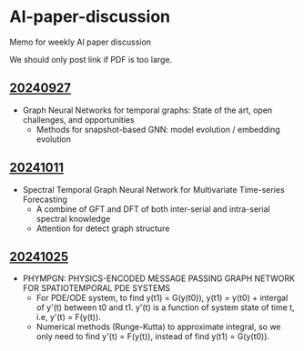 # AI-paper-discussion
Memo for weekly AI paper discussion

We should only post link if PDF is too large.

## [20240927](20240927)
- Graph Neural Networks for temporal graphs: State of the art, open challenges, and opportunities
    - Methods for snapshot-based GNN: model evolution / embedding evolution


## [20241011](20241011)
- Spectral Temporal Graph Neural Network for Multivariate Time-series Forecasting
    - A combine of GFT and DFT of both inter-serial and intra-serial spectral knowledge
    - Attention for detect graph structure

## [20241025](20241025)

- PHYMPGN: PHYSICS-ENCODED MESSAGE PASSING GRAPH NETWORK FOR SPATIOTEMPORAL PDE SYSTEMS
  - For PDE/ODE system, to find y(t1) = G(y(t0)), y(t1) = y(t0) + intergal of y'(t) between t0 and t1. y'(t) is a function of system state of time t, i.e, y'(t) = F(y(t)).
  - Numerical methods (Runge-Kutta) to approximate integral, so we only need to find y'(t) = F(y(t)), instead of find y(t1) = G(y(t0)).